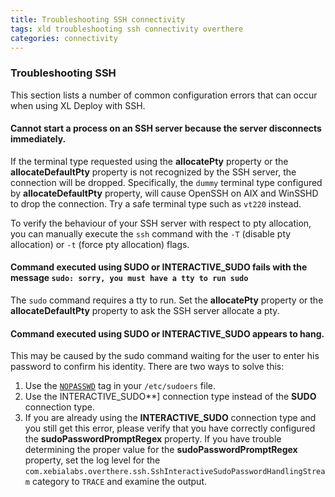 ```yaml
---
title: Troubleshooting SSH connectivity
tags: xld troubleshooting ssh connectivity overthere
categories: connectivity
---
```

### Troubleshooting SSH

This section lists a number of common configuration errors that can occur when using XL Deploy with SSH.

#### Cannot start a process on an SSH server because the server disconnects immediately.

If the terminal type requested using the **allocatePty** property or the **allocateDefaultPty** property is not recognized by the SSH server, the connection will be dropped. Specifically, the `dummy` terminal type configured by **allocateDefaultPty** property, will cause OpenSSH on AIX and WinSSHD to drop the connection. Try a safe terminal type such as `vt220` instead.

To verify the behaviour of your SSH server with respect to pty allocation, you can manually execute the <code>ssh</code> command with the `-T` (disable pty allocation) or `-t` (force pty allocation) flags.

#### Command executed using SUDO or INTERACTIVE_SUDO fails with the message `sudo: sorry, you must have a tty to run sudo`

The `sudo` command requires a tty to run. Set the **allocatePty** property or the **allocateDefaultPty** property to ask the SSH server allocate a pty.

#### Command executed using SUDO or INTERACTIVE_SUDO appears to hang.

This may be caused by the sudo command waiting for the user to enter his password to confirm his identity. There are two ways to solve this:

1. Use the [`NOPASSWD`](http://www.gratisoft.us/sudo/sudoers.man.html#nopasswd_and_passwd) tag in your `/etc/sudoers` file.
2. Use the INTERACTIVE_SUDO**] connection type instead of the **SUDO** connection type.
3. If you are already using the **INTERACTIVE_SUDO** connection type and you still get this error, please verify that you have correctly configured the **sudoPasswordPromptRegex** property. If you have trouble determining the proper value for the **sudoPasswordPromptRegex** property, set the log level for the `com.xebialabs.overthere.ssh.SshInteractiveSudoPasswordHandlingStream` category to `TRACE` and examine the output.

